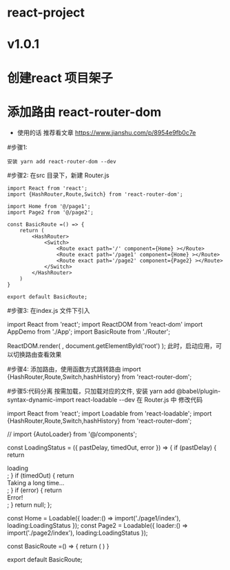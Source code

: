 # react-project

# v1.0.1

# 创建react 项目架子

# 添加路由  react-router-dom

+ 使用的话 推荐看文章 https://www.jianshu.com/p/8954e9fb0c7e

#步骤1:

    安装 yarn add react-router-dom --dev
    
#步骤2:
    在src 目录下，新建 Router.js

    import React from 'react';
    import {HashRouter,Route,Switch} from 'react-router-dom';

    import Home from '@/page1';
    import Page2 from '@/page2';

    const BasicRoute =() => {
        return (
            <HashRouter>
                <Switch>
                    <Route exact path='/' component={Home} ></Route>
                    <Route exact path='/page1' component={Home} ></Route>
                    <Route exact path='/page2' component={Page2} ></Route>
                </Switch>
            </HashRouter>
        )
    }

    export default BasicRoute;
#步骤3:
  在index.js 文件下引入
  
  import React from 'react';
  import ReactDOM from 'react-dom'
  import AppDemo from './App';
  import BasicRoute from './Router';

  ReactDOM.render(
      <BasicRoute />,
      document.getElementById('root')
    );
此时，启动应用，可以切换路由查看效果

#步骤4:
添加路由，使用函数方式跳转路由
import {HashRouter,Route,Switch,hashHistory} from 'react-router-dom';
 <HashRouter history={hashHistory}>
            <Switch> 
                <Route exact path='/' component={Home} ></Route>
                <Route exact path='/page1' component={Home} ></Route>
                <Route exact path='/page2' component={Page2} ></Route>
            </Switch>
        </HashRouter>
 
#步骤5:代码分离 按需加载，只加载对应的文件,
安装 yarn add @babel/plugin-syntax-dynamic-import  react-loadable --dev
在 Router.js 中 修改代码

import React from 'react';
import Loadable from 'react-loadable';
import {HashRouter,Route,Switch,hashHistory} from 'react-router-dom';

// import {AutoLoader} from '@/components';

const LoadingStatus = ({ pastDelay, timedOut, error }) => {
    if (pastDelay) {
    return <div>loading</div>;
    } 
     if (timedOut) {
    return <div>Taking a long time...</div>;
    } 
     if (error) {
    return <div>Error!</div>;
    }
    return null;
   };

const Home = Loadable({
    loader:() => import('./page1/index'),
    loading:LoadingStatus
});
const Page2 = Loadable({
    loader:() => import('./page2/index'),
    loading:LoadingStatus
});

const BasicRoute =() => {
    return (
        <HashRouter history={hashHistory}>
            <Switch> 
                <Route exact path='/' component={Home} ></Route>
                <Route exact path='/page1' component={Home} ></Route>
                <Route exact path='/page2' component={Page2} ></Route>
            </Switch>
        </HashRouter>
    )
}

export default BasicRoute;



